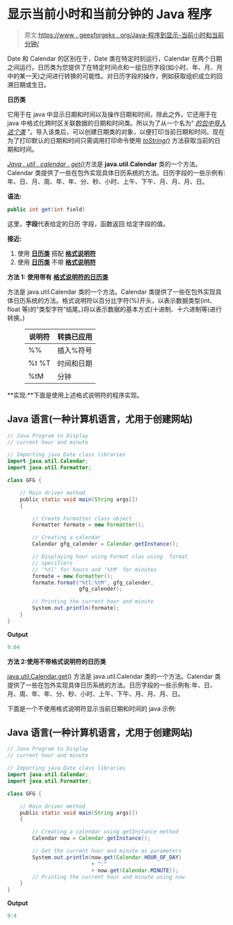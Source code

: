 # 显示当前小时和当前分钟的 Java 程序

> 原文:[https://www . geesforgeks . org/Java-程序到显示-当前小时和当前分钟/](https://www.geeksforgeeks.org/java-program-to-display-current-hour-and-current-minute/)

Date 和 Calendar 的区别在于，Date 类在特定时刻运行，Calendar 在两个日期之间运行。日历类为您提供了在特定时间点和一组日历字段(如小时、年、月、月中的某一天)之间进行转换的可能性。对日历字段的操作，例如获取组织成立的回溯日期或生日。

**日历类**

它用于在 java 中显示日期和时间以及操作日期和时间，除此之外，它还用于在 java 中格式化跨时区关联数据的日期和时间类。所以为了从一个名为“ [*的包中导入这个类*](https://www.geeksforgeeks.org/java-util-package-java/) ”。导入该类后，可以创建日期类的对象，以便打印当前日期和时间。现在为了打印默认的日期和时间只需调用打印命令使用 [*toString()*](https://www.geeksforgeeks.org/integer-tostring-in-java/) 方法获取当前的日期和时间。

[*Java . util . calendar . get()*](https://www.geeksforgeeks.org/calendar-get-method-in-java/)方法是 **java.util.Calendar** 类的一个方法。Calendar 类提供了一些在包外实现具体日历系统的方法。日历字段的一些示例有:年、日、月、周、年、年、分、秒、小时、上午、下午、月、月、月、日。

**语法:**

```java
public int get(int field)

```

这里，**字段**代表给定的日历
字段，函数返回
给定字段的值。

**接近:**

1.  使用 [**日历类**](https://www.geeksforgeeks.org/calendar-get-method-in-java/) 搭配 [**格式说明符**](https://www.geeksforgeeks.org/format-specifiers-in-java/)
2.  使用 [**日历类**](https://www.geeksforgeeks.org/calendar-get-method-in-java/) 不带 [**格式说明符**](https://www.geeksforgeeks.org/format-specifiers-in-java/)

**方法 1:** **使用带有** [**格式说明符的日历类**](https://www.geeksforgeeks.org/format-specifiers-in-java/)

方法是 java.util.Calendar 类的一个方法。Calendar 类提供了一些在包外实现具体日历系统的方法。格式说明符以百分比字符(%)开头，以表示数据类型(int、float 等)的“类型字符”结尾。)将以表示数据的基本方式(十进制、十六进制等)进行转换。)

<figure class="table">

| **说明符** | **转换已应用** |
| --- | --- |
| %% | 插入%符号 |
| %t %T | 时间和日期 |
| %tM | 分钟 |

</figure>

**实现:**下面是使用上述格式说明符的程序实现。

## Java 语言(一种计算机语言，尤用于创建网站)

```java
// Java Program to Display
// current hour and minute

// Importing java Date class libraries
import java.util.Calendar;
import java.util.Formatter;

class GFG {

    // Main driver method
    public static void main(String args[])
    {

        // Create Formatter class object
        Formatter formate = new Formatter();

        // Creating a calendar
        Calendar gfg_calender = Calendar.getInstance();

        // Displaying hour using Format clas using  format
        // specifiers
        // '%tl' for hours and '%tM' for minutes
        formate = new Formatter();
        formate.format("%tl:%tM", gfg_calender,
                       gfg_calender);

        // Printing the current hour and minute
        System.out.println(formate);
    }
}
```

**Output**

```java
9:04

```

**方法 2:使用不带格式说明符的日历类**

[java.util.Calendar.get()](https://www.geeksforgeeks.org/calendar-get-method-in-java/) 方法是 java.util.Calendar 类的一个方法。Calendar 类提供了一些在包外实现具体日历系统的方法。日历字段的一些示例有:年、日、月、周、年、年、分、秒、小时、上午、下午、月、月、月、日。

下面是一个不使用格式说明符显示当前日期和时间的 java 示例:

## Java 语言(一种计算机语言，尤用于创建网站)

```java
// Java Program to Display
// current hour and minute

// Importing java Date class libraries
import java.util.Calendar;
import java.util.Formatter;

class GFG {

    // Main driver method
    public static void main(String args[])
    {

        // Creating a calendar using getInstance method
        Calendar now = Calendar.getInstance();

        // Get the current hour and minute as parameters
        System.out.println(now.get(Calendar.HOUR_OF_DAY)
                           + ":"
                           + now.get(Calendar.MINUTE));
        // Printing the current hour and minute using now
    }
}
```

**Output**

```java
9:4

```